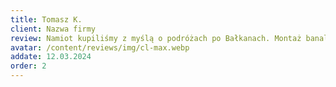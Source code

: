 ```yaml
---
title: Tomasz K.
client: Nazwa firmy
review: Namiot kupiliśmy z myślą o podróżach po Bałkanach. Montaż banalny, w dwie osoby da się go postawić w 2–3 minuty. Materiał oddychający, a materac bardzo wygodny – naprawdę śpi się jak w łóżku. Dla par, które lubią spontaniczne wypady – ideał!
avatar: /content/reviews/img/cl-max.webp
addate: 12.03.2024
order: 2
---
```

